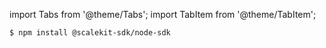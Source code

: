 import Tabs from '@theme/Tabs';
import TabItem from '@theme/TabItem';
 


<Tabs groupId="tech-stack">
<TabItem value="nodejs" label="Node.js">


```shell
$ npm install @scalekit-sdk/node-sdk
```

</TabItem>
<!-- <TabItem value="py" label="Python">

```shell
$ pip install scalekit
```

</TabItem>
<TabItem value="golang" label="Go">

```go
go get https://www.github.com/scalekit-inc/go-sdk
```

</TabItem> -->
</Tabs>
